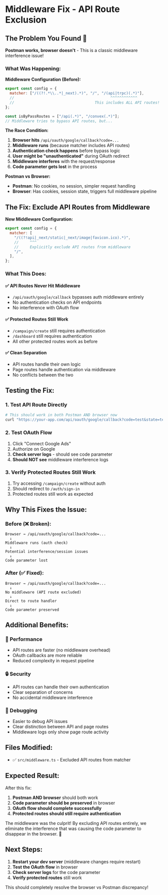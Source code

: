 # Middleware Fix - API Route Exclusion

## The Problem You Found 🎯

**Postman works, browser doesn't** - This is a classic middleware interference issue!

### What Was Happening:

**Middleware Configuration (Before):**
```javascript
export const config = {
  matcher: ["/((?!.*\\..*|_next).*)", "/", "/(api|trpc)(.*)"],
  //                                           ^^^^^^^^^^^^
  //                                    This includes ALL API routes!
};

const isByPassRoutes = ["/api(.*)", "/convex(.*)"];
// Middleware tries to bypass API routes, but...
```

**The Race Condition:**
1. **Browser hits** `/api/oauth/google/callback?code=...`
2. **Middleware runs** (because matcher includes API routes)
3. **Authentication check happens** before bypass logic
4. **User might be "unauthenticated"** during OAuth redirect
5. **Middleware interferes** with the request/response
6. **Code parameter gets lost** in the process

**Postman vs Browser:**
- **Postman**: No cookies, no session, simpler request handling
- **Browser**: Has cookies, session state, triggers full middleware pipeline

## The Fix: Exclude API Routes from Middleware

**New Middleware Configuration:**
```javascript
export const config = {
  matcher: [
    "/((?!api|_next/static|_next/image|favicon.ico).*)",
    //     ^^^
    //     Explicitly exclude API routes from middleware
    "/",
  ],
};
```

### What This Does:

#### ✅ API Routes Never Hit Middleware
- `/api/oauth/google/callback` bypasses auth middleware entirely
- No authentication checks on API endpoints
- No interference with OAuth flow

#### ✅ Protected Routes Still Work
- `/campaign/create` still requires authentication
- `/dashboard` still requires authentication
- All other protected routes work as before

#### ✅ Clean Separation
- API routes handle their own logic
- Page routes handle authentication via middleware
- No conflicts between the two

## Testing the Fix:

### 1. Test API Route Directly
```bash
# This should work in both Postman AND browser now
curl "https://your-app.com/api/oauth/google/callback?code=test&state=test"
```

### 2. Test OAuth Flow
1. Click "Connect Google Ads"
2. Authorize on Google
3. **Check server logs** - should see code parameter
4. **Should NOT see** middleware interference logs

### 3. Verify Protected Routes Still Work
1. Try accessing `/campaign/create` without auth
2. Should redirect to `/auth/sign-in`
3. Protected routes still work as expected

## Why This Fixes the Issue:

### Before (❌ Broken):
```
Browser → /api/oauth/google/callback?code=...
  ↓
Middleware runs (auth check)
  ↓
Potential interference/session issues
  ↓
Code parameter lost
```

### After (✅ Fixed):
```
Browser → /api/oauth/google/callback?code=...
  ↓
No middleware (API route excluded)
  ↓
Direct to route handler
  ↓
Code parameter preserved
```

## Additional Benefits:

### 🚀 Performance
- API routes are faster (no middleware overhead)
- OAuth callbacks are more reliable
- Reduced complexity in request pipeline

### 🔒 Security
- API routes can handle their own authentication
- Clear separation of concerns
- No accidental middleware interference

### 🐛 Debugging
- Easier to debug API issues
- Clear distinction between API and page routes
- Middleware logs only show page route activity

## Files Modified:

- ✅ `src/middleware.ts` - Excluded API routes from matcher

## Expected Result:

After this fix:
1. **Postman AND browser** should both work
2. **Code parameter should be preserved** in browser
3. **OAuth flow should complete successfully**
4. **Protected routes should still require authentication**

The middleware was the culprit! By excluding API routes entirely, we eliminate the interference that was causing the code parameter to disappear in the browser. 🎉

## Next Steps:

1. **Restart your dev server** (middleware changes require restart)
2. **Test the OAuth flow** in browser
3. **Check server logs** for the code parameter
4. **Verify protected routes** still work

This should completely resolve the browser vs Postman discrepancy!
